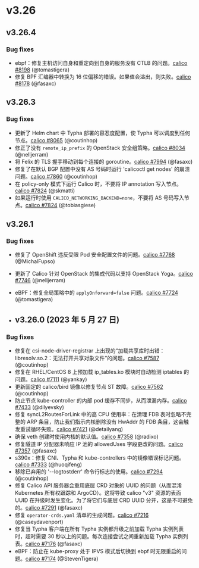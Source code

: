 # v3.26

## v3.26.4
### Bug fixes

- ebpf：修复主机访问自身和重定向到自身的服务没有 CTLB 的问题。[calico #8198](https://github.com/projectcalico/calico/pull/8198) (@tomastigera)
- 修复 BPF 汇编器中转换为 16 位偏移的错误。如果值会溢出，则失败。[calico #8178](https://github.com/projectcalico/calico/pull/8178) (@fasaxc)

## v3.26.3
### Bug fixes

- 更新了 Helm chart 中 Typha 部署的容忍度配置，使 Typha 可以调度到任何节点。[calico #8065](https://github.com/projectcalico/calico/pull/8065) (@coutinhop)
- 修正了没有 `remote_ip_prefix` 的 OpenStack 安全组策略。[calico #8034](https://github.com/projectcalico/calico/pull/8034) (@nelljerram)
- 将 Felix 的 TLS 握手移动到每个连接的 goroutine。[calico #7994](https://github.com/projectcalico/calico/pull/7994) (@fasaxc)
- 修复了在默认 BGP 配置中没有 AS 号码时运行 'calicoctl get nodes' 的崩溃问题。[calico #7860](https://github.com/projectcalico/calico/pull/7860) (@coutinhop)
- 在 policy-only 模式下运行 Calico 时，不要将 IP annotation 写入节点。[calico #7824](https://github.com/projectcalico/calico/pull/7824) (@skmatti)
- 如果运行时使用 `CALICO_NETWORKING_BACKEND=none`，不要将 AS 号码写入节点。[calico #7824](https://github.com/projectcalico/calico/pull/7824) (@tobiasgiese)

## v3.26.1
### Bug fixes

- 修复了 OpenShift 违反受限 Pod 安全配置文件的问题。[calico #7768](https://github.com/projectcalico/calico/pull/7768) (@MichalFupso)
- 更新了 Calico 针对 OpenStack 的集成代码以支持 OpenStack Yoga。[calico #7746](https://github.com/projectcalico/calico/pull/7746) (@nelljerram)
- eBPF：修复全局策略中的 `applyOnforward=false` 问题。[calico #7724](https://github.com/projectcalico/calico/pull/7724) (@tomastigera)

- ## v3.26.0 (2023 年 5 月 27 日)
### Bug fixes

- 修复在 csi-node-driver-registrar 上出现的“加载共享库时出错：libresolv.so.2：无法打开共享对象文件”的问题。[calico #7587](https://github.com/projectcalico/calico/pull/7587) (@coutinhop)
- 修复在 RHEL/CentOS 8 上预加载 ip_tables.ko 模块时自动检测 iptables 的问题。[calico #7111](https://github.com/projectcalico/calico/pull/7111) (@yankay)
- 更新固定的 calico/bird 镜像以修复节点 ST 故障。[calico #7562](https://github.com/projectcalico/calico/pull/7562) (@coutinhop)
- 防止节点 kube-controller 的内部 pod 缓存不同步，从而泄漏内存。[calico #7433](https://github.com/projectcalico/calico/pull/7433) (@dilyevsky)
- 修复 syncL2RoutesForLink 中的高 CPU 使用率：在清理 FDB 表时忽略不完整的 ARP 条目，防止我们指示内核删除没有 HwAddr 的 FDB 条目，这会触发重试循环失败。[calico #7421](https://github.com/projectcalico/calico/pull/7421) (@detailyang)
- 确保 veth 创建时使用内核的默认值。[calico #7358](https://github.com/projectcalico/calico/pull/7358) (@radixo)
- 修复隧道 IP 分配器未响应 IP 池的 allowedUses 字段更改的问题。[calico #7357](https://github.com/projectcalico/calico/pull/7357) (@fasaxc)
- s390x：修复 CNI、Typha 和 kube-controllers 中的镜像错误标记问题。[calico #7333](https://github.com/projectcalico/calico/pull/7333) (@huoqifeng)
- 移除已弃用的 '--logtostderr' 命令行标志的使用。[calico #7294](https://github.com/projectcalico/calico/pull/7294) (@coutinhop)
- 修复 Calico API 服务器会重用底层 CRD 对象的 UUID 的问题（从而混淆 Kubernetes 所有权跟踪和 ArgoCD）。这将导致 calico "v3" 资源的表面 UUID 在升级时发生变化。为了将它们与底层 CRD UUID 分开，这是不可避免的。[calico #7291](https://github.com/projectcalico/calico/pull/7291) (@fasaxc)
- 修复 `operator-crds.yaml` 清单的生成问题。[calico #7216](https://github.com/projectcalico/calico/pull/7216) (@caseydavenport)
- 修复当 Typha 客户端在所有 Typha 实例都升级之前加载 Typha 实例列表时，超时需要 30 秒以上的问题。每次连接尝试之间重新加载 Typha 实例列表。[calico #7176](https://github.com/projectcalico/calico/pull/7176) (@fasaxc)
- eBPF：防止在 kube-proxy 处于 IPVS 模式后切换到 ebpf 时无限重启的问题。[calico #7174](https://github.com/projectcalico/calico/pull/7174) (@StevenTigera)
